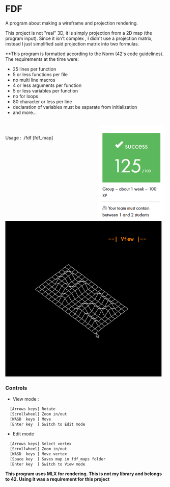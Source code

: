 # FDF

A program about making a wireframe and projection rendering.

This project is not "real" 3D, it is simply projection from a 2D map (the program input). Since it isn't complex , I didn't use a projection matrix, instead I just simplified said projection matrix into two formulas.

**This program is formatted according to the Norm (42's code guidelines). The requirements at the time were:
  - 25 lines per function
  - 5 or less functions per file
  - no multi line macros
  - 4 or less arguments per function
  - 5 or less variables per function
  - no for loops
  - 80 character or less per line
  - declaration of variables must be saparate from initialization
  - and more...

<br> <img align="right" height="300" src="https://github.com/42Curriculum/ft_fdf/blob/master/resources/fdf.PNG"/><br>


Usage : ./fdf [fdf_map]

![](resources/42gif.gif)

### Controls

- View mode : 

```
  [Arrows keys] Rotate
  [Scrollwheel] Zoom in/out
  [WASD  keys ] Move
  [Enter key  ] Switch to Edit mode
```

- Edit mode

```
  [Arrows keys] Select vertex
  [Scrollwheel] Zoom in/out
  [WASD  keys ] Move vertex
  [Space key  ] Saves map in fdf_maps folder
  [Enter key  ] Switch to View mode
```



**This program uses MLX for rendering. This is not my library and belongs to 42. Using it was a requirement for this project**

